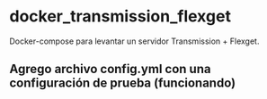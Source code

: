 # docker_transmission_flexget

Docker-compose para levantar un servidor Transmission + Flexget.

## Agrego archivo config.yml con una configuración de prueba (funcionando)
